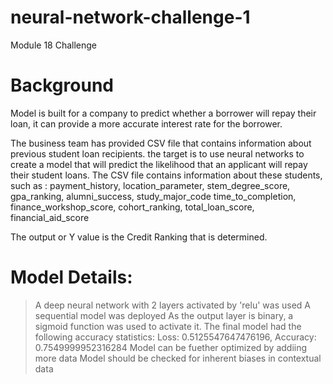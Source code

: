 # neural-network-challenge-1
Module 18 Challenge

# Background
Model is built for a company  to predict whether a borrower will repay their loan, it can provide a more accurate interest rate for the borrower. 

The business team has provided CSV file that contains information about previous student loan recipients. the target is to use neural networks to create a model that will predict the likelihood that an applicant will repay their student loans. The CSV file contains information about these students, such as : payment_history, location_parameter, stem_degree_score, gpa_ranking, alumni_success, study_major_code        time_to_completion, finance_workshop_score, cohort_ranking, total_loan_score, financial_aid_score

The output or Y value is the Credit Ranking that is determined.
# Model Details:

> A deep neural network with 2 layers activated by 'relu' was used
> A sequential model was deployed
> As the output layer is binary, a sigmoid function was used to activate it.
> The final model had the following accuracy statistics:
> Loss: 0.5125547647476196, Accuracy: 0.7549999952316284
> Model can be fuether optimized by addiing more data
> Model should be checked for inherent biases in contextual data 